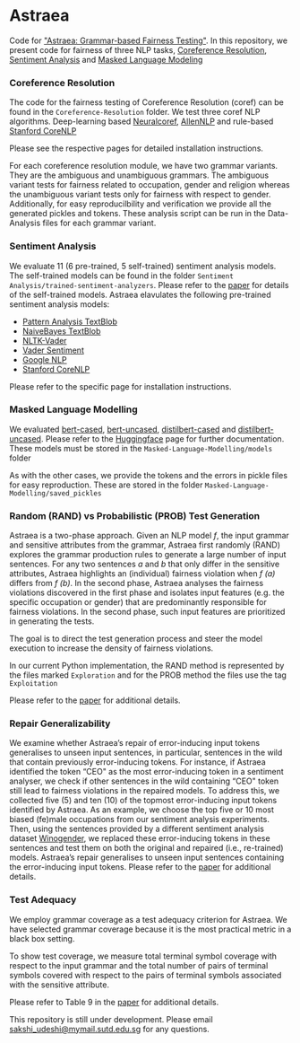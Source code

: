 

# Astraea
Code for ["Astraea: Grammar-based Fairness Testing"](https://arxiv.org/abs/2010.02542). In this repository, we present code for fairness of three
NLP tasks, [Coreference Resolution](https://demo.allennlp.org/coreference-resolution), 
[Sentiment Analysis](https://demo.allennlp.org/sentiment-analysis) and 
[Masked Language Modeling](https://demo.allennlp.org/masked-lm?text=The%20doctor%20ran%20to%20the%20emergency%20room%20to%20see%20%5BMASK%5D%20patient.)

###  Coreference Resolution
The code for the fairness testing of Coreference Resolution (coref) can be found in the `Coreference-Resolution` folder. We test three coref NLP algorithms. Deep-learning based [Neuralcoref](https://github.com/huggingface/neuralcoref), [AllenNLP](https://demo.allennlp.org/coreference-resolution/coreference-resolution) and rule-based [Stanford CoreNLP](https://stanfordnlp.github.io/CoreNLP/)

Please see the respective pages for detailed installation instructions. 

For each coreference resolution module, we have two grammar variants. They are the ambiguous and unambiguous grammars. The ambiguous variant tests for fairness related to occupation, gender and religion whereas the unambiguous variant tests only for fairness with respect to gender. Additionally, for easy reproducilbility and verification we provide all the generated pickles and tokens. These analysis script can be run in the Data-Analysis files for each grammar variant. 

### Sentiment Analysis

We evaluate 11 (6 pre-trained, 5 self-trained) sentiment analysis models. The self-trained models can be found in the folder `Sentiment Analysis/trained-sentiment-analyzers`. Please refer to the [paper](https://arxiv.org/abs/2010.02542) for details of the self-trained models. 
Astraea elavulates the following pre-trained sentiment analysis models:
* [Pattern Analysis TextBlob](https://textblob.readthedocs.io/en/dev/)
* [NaiveBayes TextBlob](https://textblob.readthedocs.io/en/dev/)
* [NLTK-Vader](https://www.nltk.org/_modules/nltk/sentiment/vader.html)
* [Vader Sentiment](https://pypi.org/project/vaderSentiment/)
* [Google NLP](https://cloud.google.com/natural-language)
* [Stanford CoreNLP](https://stanfordnlp.github.io/CoreNLP/)

Please refer to the specific page for installation instructions. 


### Masked Language Modelling
We evaluated [bert-cased](https://huggingface.co/bert-base-cased), [bert-uncased](https://huggingface.co/bert-base-uncased), [distilbert-cased](https://huggingface.co/distilbert-base-cased) and [distilbert-uncased](https://huggingface.co/distilbert-base-uncased). Please refer to the [Huggingface](https://huggingface.co/) page for further documentation. These models must be stored in the `Masked-Language-Modelling/models` folder

As with the other cases, we provide the tokens and the errors in pickle files for easy reproduction. These are stored in the folder `Masked-Language-Modelling/saved_pickles`


### Random (RAND) vs Probabilistic (PROB)  Test Generation

Astraea is a two-phase approach. Given an NLP model *f*, the input grammar and sensitive attributes from the
grammar, Astraea first randomly (RAND) explores the grammar production rules to generate a large number of input sentences. For any two sentences *a* and *b* that only differ in the sensitive attributes, Astraea highlights an (individual) fairness violation when *f (a)* differs from *f (b)*. In the second phase, Astraea analyses the fairness violations discovered in the first phase and isolates input features (e.g. the specific occupation or gender) that are predominantly responsible for fairness violations. In the second phase, such input features are prioritized in generating the tests. 

The goal is to direct the test generation process and steer the model execution to increase the density of fairness violations.

In our current Python implementation, the RAND method is represented by the files marked `Exploration` and for the PROB method the files use the tag `Exploitation`

Please refer to the [paper](https://arxiv.org/abs/2010.02542) for additional details.

### Repair Generalizability 
We examine whether Astraea’s repair of error-inducing input tokens generalises to unseen input sentences, in particular, sentences in the wild that contain previously error-inducing tokens. For instance, if Astraea identified the token “CEO" as the most error-inducing token in a sentiment analyser, we check if other sentences in the wild containing “CEO" token still lead to fairness violations in the repaired models. To address this, we collected five (5) and ten (10) of the topmost error-inducing input tokens identified by Astraea. As an example, we choose the top five or 10 most biased (fe)male occupations from our sentiment analysis experiments. Then, using the sentences provided by a different sentiment analysis dataset [Winogender](https://github.com/rudinger/winogender-schemas), we replaced these error-inducing tokens in these sentences and test them on both the original and repaired (i.e., re-trained) models. Astraea’s repair generalises to unseen input sentences containing the error-inducing input tokens. Please refer to the [paper](https://arxiv.org/abs/2010.02542) for additional details.

### Test Adequacy

We employ grammar coverage as a test adequacy criterion for Astraea. We have selected grammar coverage because it is the most practical metric in a black box setting.

To show test coverage, we measure total terminal symbol coverage with respect to the input grammar and the total number of pairs of terminal symbols covered with respect to the pairs of terminal symbols associated with the sensitive attribute. 

Please refer to Table 9 in the [paper](https://arxiv.org/abs/2010.02542) for additional details.



This repository is still under development. Please email sakshi_udeshi@mymail.sutd.edu.sg for any questions.
